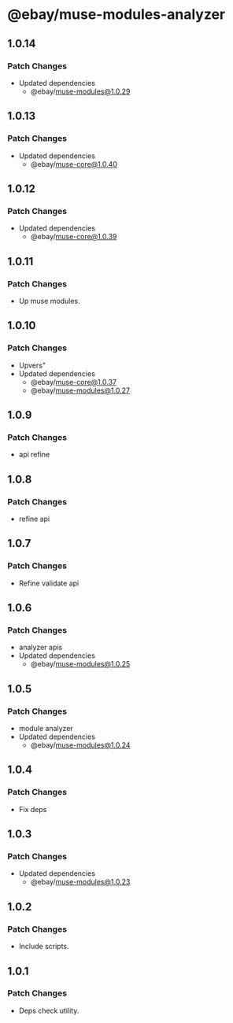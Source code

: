 # @ebay/muse-modules-analyzer

## 1.0.14

### Patch Changes

- Updated dependencies
  - @ebay/muse-modules@1.0.29

## 1.0.13

### Patch Changes

- Updated dependencies
  - @ebay/muse-core@1.0.40

## 1.0.12

### Patch Changes

- Updated dependencies
  - @ebay/muse-core@1.0.39

## 1.0.11

### Patch Changes

- Up muse modules.

## 1.0.10

### Patch Changes

- Upvers"
- Updated dependencies
  - @ebay/muse-core@1.0.37
  - @ebay/muse-modules@1.0.27

## 1.0.9

### Patch Changes

- api refine

## 1.0.8

### Patch Changes

- refine api

## 1.0.7

### Patch Changes

- Refine validate api

## 1.0.6

### Patch Changes

- analyzer apis
- Updated dependencies
  - @ebay/muse-modules@1.0.25

## 1.0.5

### Patch Changes

- module analyzer
- Updated dependencies
  - @ebay/muse-modules@1.0.24

## 1.0.4

### Patch Changes

- Fix deps

## 1.0.3

### Patch Changes

- Updated dependencies
  - @ebay/muse-modules@1.0.23

## 1.0.2

### Patch Changes

- Include scripts.

## 1.0.1

### Patch Changes

- Deps check utility.
